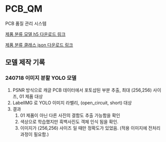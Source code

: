 # PCB_QM
PCB 품질 관리 시스템

[제품 분류 모델 h5 다운로드 링크](https://drive.google.com/file/d/1-0Y10fCKNyUmCp7HhN1mYojuOUkIjSTb/view?usp=sharing)

[제품 분류 클래스 json 다운로드 링크](https://drive.google.com/file/d/1-2ncMF7uDW_1nawRT_jCvwagBPpJ2YMR/view?usp=sharing)


## 모델 제작 기록

### 240718 이미지 분할 YOLO 모델

1. PSNR 방식으로 캐글 PCB 데이터에서 포토샵된 부분 추출, 최대 (256,256) 사이즈, 01 제품 대상
2. LabelIMG 로 YOLO 이미지 라벨리, (open_circuit, short) 대상
3. 결과
   1. 01 제품이 아닌 다른 사진의 결함도 추출 가능함을 확인
   2. 색상으로 학습했지만 흑백사진도 객체 인식 됨을 확인.
   3. 이미지가 (256,256) 사이즈 일 때만 정확도가 있었음. (적용 이미지에 전처리 과정이 필요함.) 